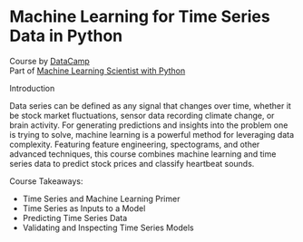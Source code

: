 # Machine Learning for Time Series Data in Python

Course by [DataCamp](https://app.datacamp.com/learn/courses/machine-learning-for-time-series-data-in-python)  
Part of [Machine Learning Scientist with Python](https://app.datacamp.com/learn/career-tracks/machine-learning-scientist-with-python)  
  
Introduction  

Data series can be defined as any signal that changes over time, whether it be stock market fluctuations, sensor data recording climate change, or brain activity. For generating predictions and insights into the problem one is trying to solve, machine learning is a powerful method for leveraging data complexity. Featuring feature engineering, spectograms, and other advanced techniques, this course combines machine learning and time series data to predict stock prices and classify heartbeat sounds.

Course Takeaways:

* Time Series and Machine Learning Primer  
* Time Series as Inputs to a Model
* Predicting Time Series Data
* Validating and Inspecting Time Series Models  
